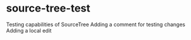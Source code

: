 # source-tree-test
Testing capabilities of SourceTree
Adding a comment for testing changes
Adding a local edit
